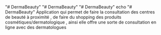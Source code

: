 "# DermaBeauty"  "# DermaBeauty" 
"# DermaBeauty"  echo "# DermaBeauty" 
Application qui permet de faire la consultation des centres de beauté à proximité , de faire du shopping des produits cosmétiques/dermatologique , ainsi elle offre une sorte de consultation en ligne avec des dermatologues
